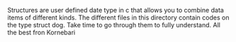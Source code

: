 Structures are user defined date type in c that allows you to combine data items of different kinds.
The different files in this directory contain codes on  the type struct dog. 
Take time to go through them to fully understand.
All the best fron Kornebari
